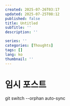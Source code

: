 ```yaml
---
created: 2025-07-26T03:17
updated: 2025-07-25T08:12
published: false
title: Untitled
subTitle: ''
description: ''

series: ''
categories: [Thoughts]
tags: []
lang: ko
thumbnail: ''
---
```


# 임시 포스트


git switch --orphan auto-sync